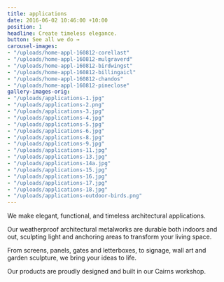 ```yaml
---
title: applications
date: 2016-06-02 10:46:00 +10:00
position: 1
headline: Create timeless elegance.
button: See all we do →
carousel-images:
- "/uploads/home-appl-160812-corellast"
- "/uploads/home-appl-160812-mulgraverd"
- "/uploads/home-appl-160812-birdwingst"
- "/uploads/home-appl-160812-billingaicl"
- "/uploads/home-appl-160812-chandos"
- "/uploads/home-appl-160812-pineclose"
gallery-images-orig:
- "/uploads/applications-1.jpg"
- "/uploads/applications-2.png"
- "/uploads/applications-3.jpg"
- "/uploads/applications-4.jpg"
- "/uploads/applications-5.jpg"
- "/uploads/applications-6.jpg"
- "/uploads/applications-8.jpg"
- "/uploads/applications-9.jpg"
- "/uploads/applications-11.jpg"
- "/uploads/applications-13.jpg"
- "/uploads/applications-14a.jpg"
- "/uploads/applications-15.jpg"
- "/uploads/applications-16.jpg"
- "/uploads/applications-17.jpg"
- "/uploads/applications-18.jpg"
- "/uploads/applications-outdoor-birds.png"
---
```


We make elegant, functional, and timeless architectural applications.

Our weatherproof architectural metalworks are durable both indoors and out, sculpting light and anchoring areas to transform your living space.

From screens, panels, gates and letterboxes, to signage, wall art and garden sculpture, we bring your ideas to life.

Our products are proudly designed and built in our Cairns workshop.
